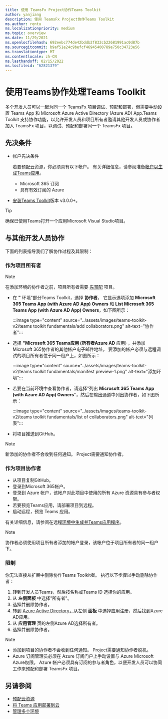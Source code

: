 ```yaml
---
title: 使用 TeamsFx Project协作Teams Toolkit
author: yanjiang
description: 使用 TeamsFx Project协作Teams Toolkit
ms.author: rentu
ms.localizationpriority: medium
ms.topic: overview
ms.date: 11/29/2021
ms.openlocfilehash: 692eebc774de42bddb2f832cb22681991ac0d87b
ms.sourcegitcommit: b9af51e24c9befcf46945400789e750c34723e56
ms.translationtype: MT
ms.contentlocale: zh-CN
ms.lasthandoff: 02/15/2022
ms.locfileid: "62821379"
---
```

# <a name="collaborate-on-teams-project-using-teams-toolkit"></a>使用Teams协作处理Teams Toolkit

多个开发人员可以一起为同一个 TeamsFx 项目调试、预配和部署，但需要手动设置 Teams App 和 Microsoft Azure Active Directory (Azure AD) App.Teams Toolkit 支持协作功能，以允许开发人员和项目所有者邀请其他开发人员或协作者加入 TeamsFx 项目，以调试、预配和部署同一个 TeamsFx 项目。

## <a name="prerequisites"></a>先决条件

* 帐户先决条件

    若要预配云资源，你必须具有以下帐户。 有关详细信息，请参阅准备[帐户以生成Teams应用](accounts.md)。

  * Microsoft 365 订阅
  * 具有有效订阅的 Azure

* [安装Teams Toolkit](https://marketplace.visualstudio.com/items?itemName=TeamsDevApp.ms-teams-vscode-extension)版本 v3.0.0+。

> [!TIP]
> 确保已使用Teams打开一个应用Microsoft Visual Studio项目。

## <a name="collaborate-with-other-developers"></a>与其他开发人员协作

下面的列表指导我们了解协作过程及其限制：

### <a name="as-project-owner"></a>作为项目所有者

> [!NOTE]
> 在添加环境的协作者之前，项目所有者需要 [先预配](provision.md) 项目。

* 在 **"** 环境"部分Teams Toolkit，选择 **协作者**。 它显示选项添加 **Microsoft 365 Teams App (with Azure AD App) Owners** 和 **List Microsoft 365 Teams App (with Azure AD App) Owners**，如下图所示：

  :::image type="content" source="../assets/images/teams-toolkit-v2/teams toolkit fundamentals/add collaborators.png" alt-text="协作者":::

* 选择 **"Microsoft 365 Teams应用 (所有者Azure AD** 应用) ，并添加Microsoft 365协作者的其他帐户电子邮件地址。 要添加的帐户必须与远程调试的项目所有者位于同一租户上，如图所示：

  :::image type="content" source="../assets/images/teams-toolkit-v2/teams toolkit fundamentals/manifest preview-1.png" alt-text="添加环境":::

* 若要在当前环境中查看协作者，请选择"列出 **Microsoft 365 Teams App (with Azure AD App) Owners**"，然后在输出通道中列出协作者，如下图所示：

  :::image type="content" source="../assets/images/teams-toolkit-v2/teams toolkit fundamentals/list of collaborators.png" alt-text="列表":::

* 将项目推送到GitHub。

> [!NOTE]
> 新添加的协作者不会收到任何通知。 Project需要通知协作者。

### <a name="as-project-collaborator"></a>作为项目协作者

* 从项目复制GitHub。
* 登录到Microsoft 365帐户。
* 登录到 Azure 帐户，该帐户对此项目中使用的所有 Azure 资源具有参与者权限。
* 若要预览Teams应用，请部署项目到远程。
* 启动远程，预览 Teams 应用。

有关详细信息，请参阅在远程[环境中生成并Teams应用程序](/microsoftteams/platform/sbs-gs-javascript?tabs=vscode%2Cvsc%2Cviscode%2Cvcode&tutorial-step=3&branch)。

> [!NOTE]
> 协作者必须使用项目所有者添加的帐户登录，该帐户位于项目所有者的同一租户下。

### <a name="limitation"></a>限制

你无法直接从扩展中删除协作Teams Toolkit者。 执行以下步骤以手动删除协作者：

  1. 转到开发人员Teams，然后按名称或Teams ID 选择你的应用。
  2. 从 **左侧面板** 中选择"所有者"。
  3. 选择并删除协作者。
  4. 转到 [Azure Active Directory，](https://ms.portal.azure.com/#blade/Microsoft_AAD_IAM/ActiveDirectoryMenuBlade/RegisteredApps)从左侧 **面板** 中选择应用注册，然后找到Azure AD应用。
  5. 从 **应用管理** 页的左侧Azure AD选择所有者。
  6. 选择并删除协作者。

> [!NOTE]
> * 添加到项目的协作者不会收到任何通知。 Project需要通知协作者脱机。
> * Azure 订阅管理员必须在 Azure 订阅门户上手动设置与 Azure Microsoft Azure权限。 Azure 帐户必须具有订阅的参与者角色，以便开发人员可以协同工作来预配和部署 TeamsFx 项目。

## <a name="see-also"></a>另请参阅

* [预配云资源](provision.md)
* [将 Teams 应用部署到云](deploy.md)
* [管理多个环境](TeamsFx-multi-env.md)
